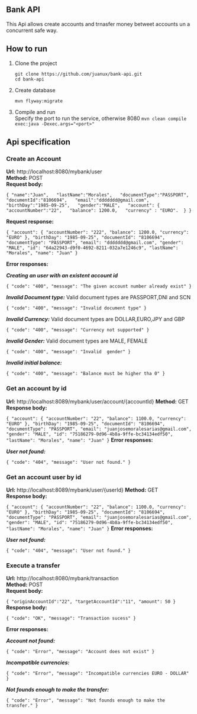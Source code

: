 ## Bank API

This Api allows create accounts and trnasfer money betweet accounts un a concurrent safe way.


## How to run

1. Clone the project  

	`git clone https://github.com/juanux/bank-api.git`  
	`cd bank-api`
	
	
2. Create database
    
	`mvn flyway:migrate`
	
3. Compile and run   
    Specify the port to run the service, otherwise 8080
	` mvn clean compile exec:java -Dexec.args="<port>" ` 

## Api specification

### Create an Account
**Url:**  http://localhost:8080/mybank/user  
**Method:** POST   
**Request body:**



`{
	"name":"Juan",  
	"lastName":"Morales",  
	"documentType":"PASSPORT",  
	"documentId":"8106694",  
	"email":"ddddddd@gmail.com",  
	"birthDay":"1985-09-25",  
	"gender":"MALE",  
	"account": {
		"accountNumber":"22",  
		"balance": 1200.0,  
		"currency" : "EURO". 
	}
} `   

**Request response:**


`{
  "account": {
    "accountNumber": "222",
    "balance": 1200.0,
    "currency": "EURO"
  },
  "birthDay": "1985-09-25",
  "documentId": "8106694",
  "documentType": "PASSPORT",
  "email": "ddddddd@gmail.com",
  "gender": "MALE",
  "id": "64a22943-d9f0-4692-8211-032a7e1246c9",
  "lastName": "Morales",
  "name": "Juan"
}`

**Error responses:**    

  
***Creating an user with an existent account id***


`{
  "code": "400",
  "message": "The given account number already exist"
}`


***Invalid Document type:*** Valid document types are PASSPORT,DNI and SCN


`{
  "code": "400",
  "message": "Invalid document type"
}`

***Invalid Currency:*** Valid document types are DOLLAR,EURO,JPY and GBP


`{
  "code": "400",
  "message": "Currency not supported"
}`

***Invalid Gender:*** Valid document types are MALE, FEMALE


`{
  "code": "400",
  "message": "Invalid  gender"
}`

***Invalid initial balance:*** 


`{
  "code": "400",
  "message": "Balance must be higher tha 0"
}`

### Get an account by id
**Url:**   http://localhost:8089/mybank/user/account/{accountId}
**Method:** GET   
**Response body:**


`{
  "account": {
    "accountNumber": "22",
    "balance": 1100.0,
    "currency": "EURO"
  },
  "birthDay": "1985-09-25",
  "documentId": "8106694",
  "documentType": "PASSPORT",
  "email": "juanjosemoralesarias@gmail.com",
  "gender": "MALE",
  "id": "75186279-0d96-4b8a-9ffe-bc34134edf50",
  "lastName": "Morales",
  "name": "Juan"
}`
**Error responses:**  


***User not found:*** 


`{
  "code": "404",
  "message": "User not found."
}`

### Get an account user by id
**Url:**   http://localhost:8089/mybank/user/{userId}
**Method:** GET   
**Response body:**


`{
  "account": {
    "accountNumber": "22",
    "balance": 1100.0,
    "currency": "EURO"
  },
  "birthDay": "1985-09-25",
  "documentId": "8106694",
  "documentType": "PASSPORT",
  "email": "juanjosemoralesarias@gmail.com",
  "gender": "MALE",
  "id": "75186279-0d96-4b8a-9ffe-bc34134edf50",
  "lastName": "Morales",
  "name": "Juan"
}`
**Error responses:**  


***User not found:*** 


`{
  "code": "404",
  "message": "User not found."
}`

### Execute a transfer
**Url:**    http://localhost:8080/mybank/transaction     
**Method:** POST      
**Request body:**    


`{
	"originAccountId":"22",
	"targetAccountId":"11",
	"amount": 50
}`       
**Response body:**      


`{
  "code": "OK",
  "message": "Transaction sucess"
}`
 
**Error responses:** 


***Account not found:*** 


`{
  "code": "Error",
  "message": "Account does not exist"
}`

***Incompatible currencies:*** 


`{
  "code": "Error",
  "message": "Incompatible currencies EURO - DOLLAR"
}`

***Not founds enough to make the transfer:*** 


`{
  "code": "Error",
  "message": "Not founds enough to make the transfer."
}`



